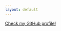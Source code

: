 ```yaml
---
layout: default
---
```




<a href="https://www.github.com/isinaltinkaya">Check my GitHub profile!</a> 
